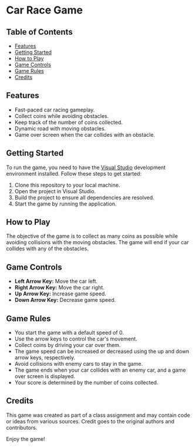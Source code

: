 # Car Race Game

## Table of Contents

- [Features](#features)
- [Getting Started](#getting-started)
- [How to Play](#how-to-play)
- [Game Controls](#game-controls)
- [Game Rules](#game-rules)
- [Credits](#credits)

## Features

- Fast-paced car racing gameplay.
- Collect coins while avoiding obstacles.
- Keep track of the number of coins collected.
- Dynamic road with moving obstacles.
- Game over screen when the car collides with an obstacle.

## Getting Started

To run the game, you need to have the [Visual Studio](https://visualstudio.microsoft.com/) development environment installed. Follow these steps to get started:

1. Clone this repository to your local machine.
2. Open the project in Visual Studio.
3. Build the project to ensure all dependencies are resolved.
4. Start the game by running the application.

## How to Play

The objective of the game is to collect as many coins as possible while avoiding collisions with the moving obstacles. The game will end if your car collides with any of the obstacles.

## Game Controls

- **Left Arrow Key:** Move the car left.
- **Right Arrow Key:** Move the car right.
- **Up Arrow Key:** Increase game speed.
- **Down Arrow Key:** Decrease game speed.

## Game Rules

- You start the game with a default speed of 0.
- Use the arrow keys to control the car's movement.
- Collect coins by driving your car over them.
- The game speed can be increased or decreased using the up and down arrow keys, respectively.
- Avoid collisions with enemy cars to stay in the game.
- The game ends when your car collides with an enemy car, and a game over screen is displayed.
- Your score is determined by the number of coins collected.

## Credits

This game was created as part of a class assignment and may contain code or ideas from various sources. Credit goes to the original authors and contributors.

Enjoy the game!
